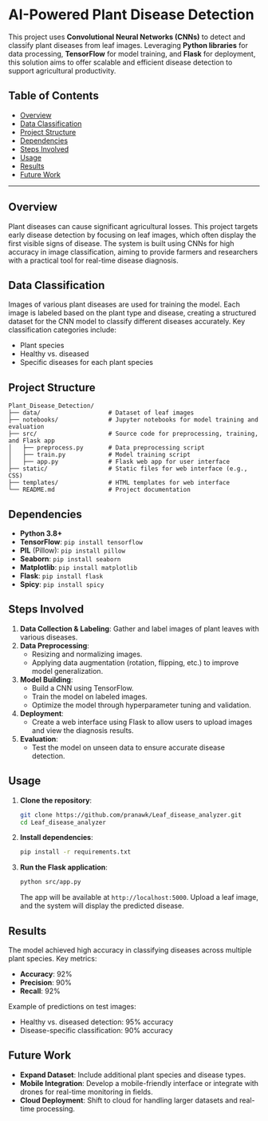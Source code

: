# AI-Powered Plant Disease Detection

This project uses **Convolutional Neural Networks (CNNs)** to detect and classify plant diseases from leaf images. Leveraging **Python libraries** for data processing, **TensorFlow** for model training, and **Flask** for deployment, this solution aims to offer scalable and efficient disease detection to support agricultural productivity.

## Table of Contents
- [Overview](#overview)
- [Data Classification](#data-classification)
- [Project Structure](#project-structure)
- [Dependencies](#dependencies)
- [Steps Involved](#steps-involved)
- [Usage](#usage)
- [Results](#results)
- [Future Work](#future-work)

---

## Overview
Plant diseases can cause significant agricultural losses. This project targets early disease detection by focusing on leaf images, which often display the first visible signs of disease. The system is built using CNNs for high accuracy in image classification, aiming to provide farmers and researchers with a practical tool for real-time disease diagnosis.

## Data Classification
Images of various plant diseases are used for training the model. Each image is labeled based on the plant type and disease, creating a structured dataset for the CNN model to classify different diseases accurately. Key classification categories include:
- Plant species
- Healthy vs. diseased
- Specific diseases for each plant species

## Project Structure
```
Plant_Disease_Detection/
├── data/                   # Dataset of leaf images
├── notebooks/              # Jupyter notebooks for model training and evaluation
├── src/                    # Source code for preprocessing, training, and Flask app
│   ├── preprocess.py       # Data preprocessing script
│   ├── train.py            # Model training script
│   ├── app.py              # Flask web app for user interface
├── static/                 # Static files for web interface (e.g., CSS)
├── templates/              # HTML templates for web interface
└── README.md               # Project documentation
```

## Dependencies
- **Python 3.8+**
- **TensorFlow**: `pip install tensorflow`
- **PIL** (Pillow): `pip install pillow`
- **Seaborn**: `pip install seaborn`
- **Matplotlib**: `pip install matplotlib`
- **Flask**: `pip install flask`
- **Spicy**: `pip install spicy`

## Steps Involved
1. **Data Collection & Labeling**: Gather and label images of plant leaves with various diseases.
2. **Data Preprocessing**:
   - Resizing and normalizing images.
   - Applying data augmentation (rotation, flipping, etc.) to improve model generalization.
3. **Model Building**:
   - Build a CNN using TensorFlow.
   - Train the model on labeled images.
   - Optimize the model through hyperparameter tuning and validation.
4. **Deployment**:
   - Create a web interface using Flask to allow users to upload images and view the diagnosis results.
5. **Evaluation**:
   - Test the model on unseen data to ensure accurate disease detection.

## Usage
1. **Clone the repository**:
   ```bash
   git clone https://github.com/pranawk/Leaf_disease_analyzer.git
   cd Leaf_disease_analyzer
   ```

2. **Install dependencies**:
   ```bash
   pip install -r requirements.txt
   ```

3. **Run the Flask application**:
   ```bash
   python src/app.py
   ```
   The app will be available at `http://localhost:5000`. Upload a leaf image, and the system will display the predicted disease.

## Results
The model achieved high accuracy in classifying diseases across multiple plant species. Key metrics:
- **Accuracy**: 92%
- **Precision**: 90%
- **Recall**: 92%

Example of predictions on test images:
- Healthy vs. diseased detection: 95% accuracy
- Disease-specific classification: 90% accuracy

## Future Work
- **Expand Dataset**: Include additional plant species and disease types.
- **Mobile Integration**: Develop a mobile-friendly interface or integrate with drones for real-time monitoring in fields.
- **Cloud Deployment**: Shift to cloud for handling larger datasets and real-time processing.


